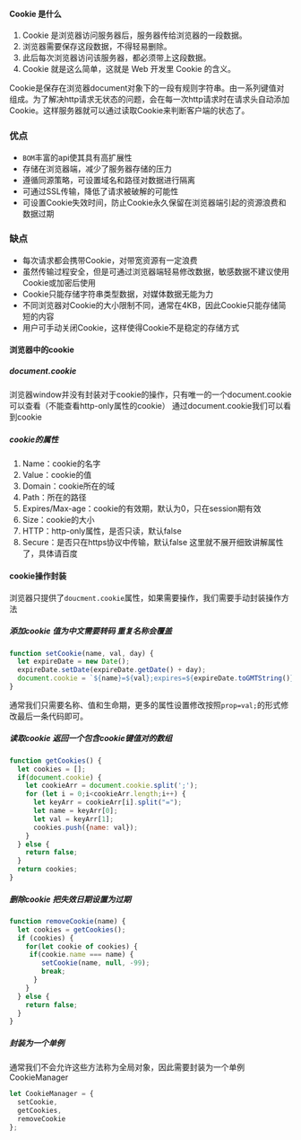 #### Cookie 是什么

1. Cookie 是浏览器访问服务器后，服务器传给浏览器的一段数据。
2. 浏览器需要保存这段数据，不得轻易删除。
3. 此后每次浏览器访问该服务器，都必须带上这段数据。
4. Cookie 就是这么简单，这就是 Web 开发里 Cookie 的含义。

Cookie是保存在浏览器document对象下的一段有规则字符串。由一系列键值对组成。为了解决http请求无状态的问题，会在每一次http请求时在请求头自动添加Cookie。这样服务器就可以通过读取Cookie来判断客户端的状态了。

### 优点

- `BOM`丰富的api使其具有高扩展性
- 存储在浏览器端，减少了服务器存储的压力
- 遵循同源策略，可设置域名和路径对数据进行隔离
- 可通过SSL传输，降低了请求被破解的可能性
- 可设置Cookie失效时间，防止Cookie永久保留在浏览器端引起的资源浪费和数据过期

### 缺点

- 每次请求都会携带Cookie，对带宽资源有一定浪费
- 虽然传输过程安全，但是可通过浏览器端轻易修改数据，敏感数据不建议使用Cookie或加密后使用
- Cookie只能存储字符串类型数据，对媒体数据无能为力
- 不同浏览器对Cookie的大小限制不同，通常在4KB，因此Cookie只能存储简短的内容
- 用户可手动关闭Cookie，这样使得Cookie不是稳定的存储方式

#### 浏览器中的cookie

##### document.cookie

浏览器window并没有封装对于cookie的操作，只有唯一的一个document.cookie可以查看（不能查看http-only属性的cookie）  通过document.cookie我们可以看到cookie

##### cookie的属性

1. Name：cookie的名字
2. Value：cookie的值
3. Domain：cookie所在的域
4. Path：所在的路径
5. Expires/Max-age：cookie的有效期，默认为0，只在session期有效
6. Size：cookie的大小
7. HTTP：http-only属性，是否只读，默认false
8. Secure：是否只在https协议中传输，默认false  这里就不展开细致讲解属性了，具体请百度

#### cookie操作封装

浏览器只提供了`doucment.cookie`属性，如果需要操作，我们需要手动封装操作方法

##### 添加cookie 值为中文需要转码 重复名称会覆盖

```javascript
function setCookie(name, val, day) {
  let expireDate = new Date();
  expireDate.setDate(expireDate.getDate() + day);
  document.cookie = `${name}=${val};expires=${expireDate.toGMTString()}`;
}
```

通常我们只需要名称、值和生命期，更多的属性设置修改按照`prop=val;`的形式修改最后一条代码即可。

##### 读取cookie 返回一个包含cookie键值对的数组

```javascript
function getCookies() {
  let cookies = [];
  if(document.cookie) {
    let cookieArr = document.cookie.split(';');
    for (let i = 0;i<cookieArr.length;i++) {
      let keyArr = cookieArr[i].split("=");
      let name = keyArr[0];
      let val = keyArr[1];
      cookies.push({name: val});
    }
  } else {
    return false;
  }
  return cookies;
}
```

##### 删除cookie 把失效日期设置为过期

```javascript
function removeCookie(name) {
  let cookies = getCookies();
  if (cookies) {
    for(let cookie of cookies) {
     if(cookie.name === name) {
        setCookie(name, null, -99);
        break;
      }
    }
  } else {
    return false;
  }
}
```

##### 封装为一个单例

通常我们不会允许这些方法称为全局对象，因此需要封装为一个单例CookieManager

```javascript
let CookieManager = {
  setCookie,
  getCookies,
  removeCookie
};
```